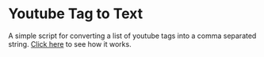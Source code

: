 # Youtube Tag to Text

A simple script for converting a list of youtube tags into a comma separated string. [Click here](https://twitter.com/i/status/1307277894813732864) to see how it works.
